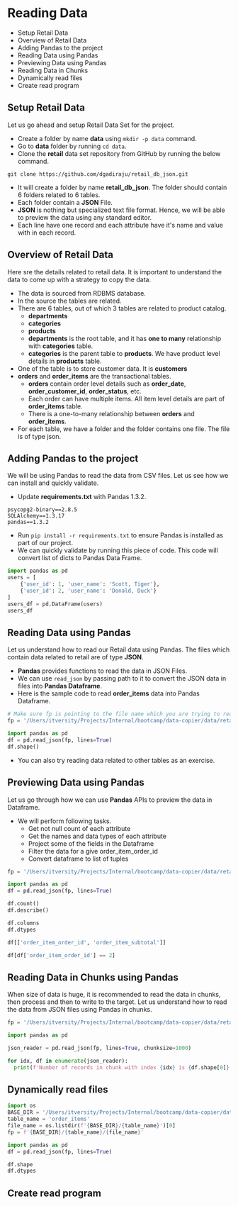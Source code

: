 # Reading Data

* Setup Retail Data
* Overview of Retail Data
* Adding Pandas to the project
* Reading Data using Pandas
* Previewing Data using Pandas
* Reading Data in Chunks
* Dynamically read files
* Create read program

## Setup Retail Data
Let us go ahead and setup Retail Data Set for the project.
* Create a folder by name **data** using `mkdir -p data` command.
* Go to **data** folder by running `cd data`.
* Clone the **retail** data set repository from GitHub by running the below command.

```
git clone https://github.com/dgadiraju/retail_db_json.git
```

* It will create a folder by name **retail_db_json**. The folder should contain 6 folders related to 6 tables.
* Each folder contain a **JSON** File.
* **JSON** is nothing but specialized text file format. Hence, we will be able to preview the data using any standard editor.
* Each line have one record and each attribute have it's name and value with in each record.

## Overview of Retail Data
Here sre the details related to retail data. It is important to understand the data to come up with a strategy to copy the data.
* The data is sourced from RDBMS database.
* In the source the tables are related.
* There are 6 tables, out of which 3 tables are related to product catalog.
  * **departments**
  * **categories**
  * **products**
  * **departments** is the root table, and it has **one to many** relationship with **categories** table.
  * **categories** is the parent table to **products**. We have product level details in **products** table. 
* One of the table is to store customer data. It is **customers**
* **orders** and **order_items** are the transactional tables.
  * **orders** contain order level details such as **order_date**, **order_customer_id**, **order_status**, etc.
  * Each order can have multiple items. All item level details are part of **order_items** table.
  * There is a one-to-many relationship between **orders** and **order_items**.
* For each table, we have a folder and the folder contains one file. The file is of type json.

## Adding Pandas to the project
We will be using Pandas to read the data from CSV files. Let us see how we can install and quickly validate.
* Update **requirements.txt** with Pandas 1.3.2.
```
psycopg2-binary==2.8.5
SQLAlchemy==1.3.17
pandas==1.3.2
```
* Run `pip install -r requirements.txt` to ensure Pandas is installed as part of our project.
* We can quickly validate by running this piece of code. This code will convert list of dicts to Pandas Data Frame.

```python
import pandas as pd
users = [
    {'user_id': 1, 'user_name': 'Scott, Tiger'},
    {'user_id': 2, 'user_name': 'Donald, Duck'}
]
users_df = pd.DataFrame(users)
users_df
```

## Reading Data using Pandas
Let us understand how to read our Retail data using Pandas. The files which contain data related to retail are of type **JSON**.
* **Pandas** provides functions to read the data in JSON Files.
* We can use `read_json` by passing path to it to convert the JSON data in files into **Pandas Dataframe**.
* Here is the sample code to read **order_items** data into Pandas Dataframe.

```python
# Make sure fp is pointing to the file name which you are trying to read
fp = '/Users/itversity/Projects/Internal/bootcamp/data-copier/data/retail_db_json/order_items/part-r-00000-6b83977e-3f20-404b-9b5f-29376ab1419e'

import pandas as pd
df = pd.read_json(fp, lines=True)
df.shape()
```
* You can also try reading data related to other tables as an exercise.

## Previewing Data using Pandas
Let us go through how we can use **Pandas** APIs to preview the data in Dataframe.
* We will perform following tasks.
  * Get not null count of each attribute
  * Get the names and data types of each attribute
  * Project some of the fields in the Dataframe
  * Filter the data for a give order_item_order_id
  * Convert dataframe to list of tuples

```python
fp = '/Users/itversity/Projects/Internal/bootcamp/data-copier/data/retail_db_json/order_items/part-r-00000-6b83977e-3f20-404b-9b5f-29376ab1419e'

import pandas as pd
df = pd.read_json(fp, lines=True)

df.count()
df.describe()

df.columns
df.dtypes

df[['order_item_order_id', 'order_item_subtotal']]

df[df['order_item_order_id'] == 2]


```

## Reading Data in Chunks using Pandas
When size of data is huge, it is recommended to read the data in chunks, then process and then to write to the target. Let us understand how to read the data from JSON files using Pandas in chunks.

```python
fp = '/Users/itversity/Projects/Internal/bootcamp/data-copier/data/retail_db_json/order_items/part-r-00000-6b83977e-3f20-404b-9b5f-29376ab1419e'

import pandas as pd

json_reader = pd.read_json(fp, lines=True, chunksize=1000)

for idx, df in enumerate(json_reader):
  print(f'Number of records in chunk with index {idx} is {df.shape[0]}')
```

## Dynamically read files

```python
import os
BASE_DIR = '/Users/itversity/Projects/Internal/bootcamp/data-copier/data/retail_db_json'
table_name = 'order_items'
file_name = os.listdir(f'{BASE_DIR}/{table_name}')[0]
fp = f'{BASE_DIR}/{table_name}/{file_name}'

import pandas as pd
df = pd.read_json(fp, lines=True)

df.shape
df.dtypes
```

## Create read program

```python

```
